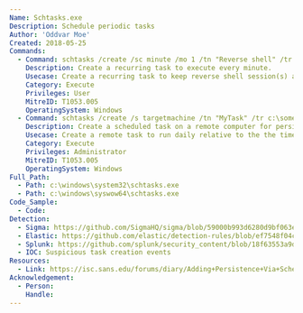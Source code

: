```yaml
---
Name: Schtasks.exe
Description: Schedule periodic tasks
Author: 'Oddvar Moe'
Created: 2018-05-25
Commands:
  - Command: schtasks /create /sc minute /mo 1 /tn "Reverse shell" /tr c:\some\directory\revshell.exe
    Description: Create a recurring task to execute every minute.
    Usecase: Create a recurring task to keep reverse shell session(s) alive
    Category: Execute
    Privileges: User
    MitreID: T1053.005
    OperatingSystem: Windows
  - Command: schtasks /create /s targetmachine /tn "MyTask" /tr c:\some\directory\notevil.exe /sc daily
    Description: Create a scheduled task on a remote computer for persistence/lateral movement
    Usecase: Create a remote task to run daily relative to the the time of creation
    Category: Execute
    Privileges: Administrator
    MitreID: T1053.005
    OperatingSystem: Windows
Full_Path:
  - Path: c:\windows\system32\schtasks.exe
  - Path: c:\windows\syswow64\schtasks.exe
Code_Sample:
  - Code:
Detection:
  - Sigma: https://github.com/SigmaHQ/sigma/blob/59000b993d6280d9bf063eefdcdf30ea0e83aa5e/rules/windows/process_creation/win_susp_schtask_creation.yml
  - Elastic: https://github.com/elastic/detection-rules/blob/ef7548f04c4341e0d1a172810330d59453f46a21/rules/windows/persistence_local_scheduled_task_creation.toml
  - Splunk: https://github.com/splunk/security_content/blob/18f63553a9dc1a34122fa123deae2b2f9b9ea391/detections/endpoint/schtasks_scheduling_job_on_remote_system.yml
  - IOC: Suspicious task creation events
Resources:
  - Link: https://isc.sans.edu/forums/diary/Adding+Persistence+Via+Scheduled+Tasks/23633/
Acknowledgement:
  - Person:
    Handle:
---
```

